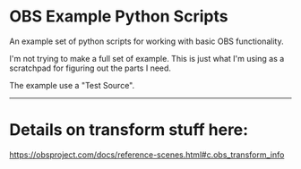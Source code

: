 # OBS Example Python Scripts

An example set of python scripts for working
with basic OBS functionality.

I'm not trying to make a full set of example.
This is just what I'm using as a scratchpad
for figuring out the parts I need.

The example use a "Test Source".

---

# Details on transform stuff here:

https://obsproject.com/docs/reference-scenes.html#c.obs_transform_info
